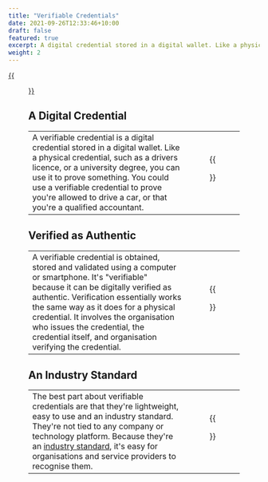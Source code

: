 ```yaml
---
title: "Verifiable Credentials"
date: 2021-09-26T12:33:46+10:00
draft: false
featured: true
excerpt: A digital credential stored in a digital wallet. Like a physical credential, such as a drivers licence, or a university degree, you can use it to prove something.
weight: 2
---
```

[{{<figure src="/images/logo/w3c.svg" height="40" width="40" class="cta top" title="The W3C Verifiable Credentials Standard">}}](https://www.w3.org/TR/vc-data-model/)

## A Digital Credential
|  |  |
|--|:--:|
| A verifiable credential is a digital credential stored in a digital wallet. Like a physical credential, such as a drivers licence, or a university degree, you can use it to prove something. You could use a verifiable credential to prove you're allowed to drive a car, or that you're a qualified accountant. | {{<figure src="/images/illustrations/credential.svg">}} |

## Verified as Authentic
|  |  |
|--|:--:|
| A verifiable credential is obtained, stored and validated using a computer or smartphone. It's "verifiable" because it can be digitally verified as authentic. Verification essentially works the same way as it does for a physical credential. It involves the organisation who issues the credential, the credential itself, and organisation verifying the credential. | {{<figure src="/images/illustrations/process.svg">}} |

## An Industry Standard
|  |  |
|--|:--:|
| The best part about verifiable credentials are that they're lightweight, easy to use and an industry standard. They're not tied to any company or technology platform. Because they're an [industry standard](https://www.w3.org/TR/vc-data-model/), it's easy for organisations and service providers to recognise them. | {{<figure src="/images/illustrations/industry.svg">}} |
